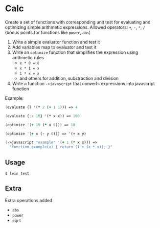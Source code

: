 # Calc

Create a set of functions with corresponding unit test 
for evaluating and optimizing simple arithmetic expressions.
Allowed operators: `+`, `-`, `*`, `/` (bonus points for functions like `power`, `abs`)
1. Write a simple evaluator function and test it
2. Add variables map to evaluator and test it
3. Write an `optimize` function that simplifies the expression using arithmetic rules
   - `x * 0 = 0`
   - `x * 1 = x`
   - `1 * x = x`
   - and others for addition, substraction and division
4. Write a function `->javascript` that converts expressions into javascript function

Example:
```clj
(evaluate {} '(* 2 (+ 1 1))) => 4

(evaluate {:x 10} '(* x x)) => 100

(optimize '(+ 10 (* x 0))) => 10

(optimize '(+ x (- y 0))) => '(+ x y)

(->javascript "example" '(+ 1 (* x x))) =>
  "function example(x) { return (1 + (x * x)); }"
```


## Usage

    $ lein test

## Extra

Extra operations added
    
  - `abs`
  - `power`
  - `sqrt` 